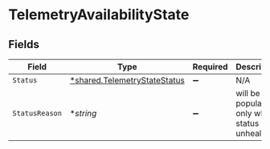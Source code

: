 # TelemetryAvailabilityState


## Fields

| Field                                                                       | Type                                                                        | Required                                                                    | Description                                                                 |
| --------------------------------------------------------------------------- | --------------------------------------------------------------------------- | --------------------------------------------------------------------------- | --------------------------------------------------------------------------- |
| `Status`                                                                    | [*shared.TelemetryStateStatus](../../models/shared/telemetrystatestatus.md) | :heavy_minus_sign:                                                          | N/A                                                                         |
| `StatusReason`                                                              | **string*                                                                   | :heavy_minus_sign:                                                          | will be populate only when status is unhealthy                              |